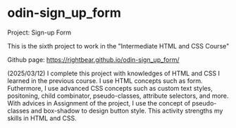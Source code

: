 # odin-sign_up_form
Project: Sign-up Form

This is the sixth project to work in the "Intermediate HTML and CSS Course"

Github page: https://rightbear.github.io/odin-sign_up_form/

(2025/03/12) I complete this project with knowledges of HTML and CSS I learned in the previous course. I use HTML concepts such as form. Futhermore, I use advanced CSS concepts such as custom text styles, positoning, child combinator, pseudo-classes, attribute selectors, and more. With advices in Assignment of the project, I use the concept of pseudo-classes and box-shadow to design button style. This activity strengths my skills in HTML and CSS.